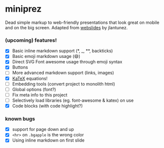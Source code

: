 # miniprez

Dead simple markup to web-friendly presentations that look great on mobile and on the big screen. Adapted from [webslides](https://github.com/jlantunez/webslides) by jlantunez.

### (upcoming) features!

+ [x] Basic inline markdown support (*, _, **, backticks)
+ [x] Basic emoji markdown usage (:smile:)
+ [x] Direct SVG Font awesome usage through emoji syntax
+ [x] Buttons
+ [ ] More advanced markdown support (links, images)
+ [x] [KaTeX](https://github.com/Khan/KaTeX) equations!
+ [ ] Embedding tools (convert project to monolith html)
+ [ ] Global options (font?)
+ [ ] Fix meta info to this project
+ [ ] Selectively load libraries (eg. font-awesome & katex) on use
+ [x] Code blocks (with code highlight?)

### known bugs

+ [x] support for page down and up
+ [x] `<hr>` on `.bgapple` is the wrong color
+ [x] Using inline markdown on first slide
